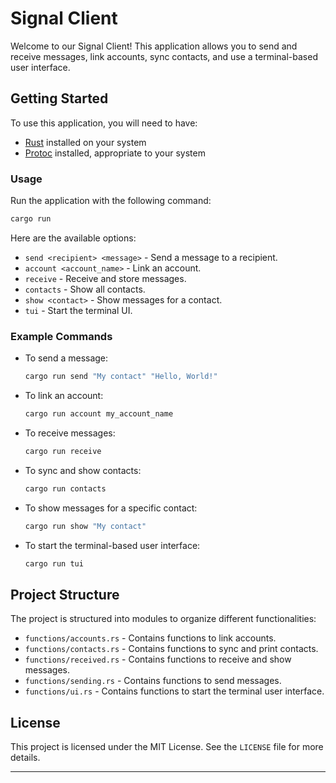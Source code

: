 # Signal Client

Welcome to our Signal Client! This application allows you to send and receive messages, link accounts, sync contacts, and use a terminal-based user interface.

## Getting Started

To use this application, you will need to have:
- [Rust](https://www.rust-lang.org/) installed on your system
- [Protoc](https://github.com/protocolbuffers/protobuf/releases/tag/v27.0-rc2) installed, appropriate to your system

### Usage

Run the application with the following command:

```bash
cargo run
```

Here are the available options:

- `send <recipient> <message>` - Send a message to a recipient.
- `account <account_name>` - Link an account.
- `receive` - Receive and store messages.
- `contacts` - Show all contacts.
- `show <contact>` - Show messages for a contact.
- `tui` - Start the terminal UI.

### Example Commands

- To send a message:

    ```bash
    cargo run send "My contact" "Hello, World!"
    ```

- To link an account:

    ```bash
    cargo run account my_account_name
    ```

- To receive messages:

    ```bash
    cargo run receive
    ```

- To sync and show contacts:

    ```bash
    cargo run contacts
    ```

- To show messages for a specific contact:

    ```bash
    cargo run show "My contact"
    ```

- To start the terminal-based user interface:

    ```bash
    cargo run tui
    ```

## Project Structure

The project is structured into modules to organize different functionalities:

- `functions/accounts.rs` - Contains functions to link accounts.
- `functions/contacts.rs` - Contains functions to sync and print contacts.
- `functions/received.rs` - Contains functions to receive and show messages.
- `functions/sending.rs` - Contains functions to send messages.
- `functions/ui.rs` - Contains functions to start the terminal user interface.
  
## License

This project is licensed under the MIT License. See the `LICENSE` file for more details.

---
